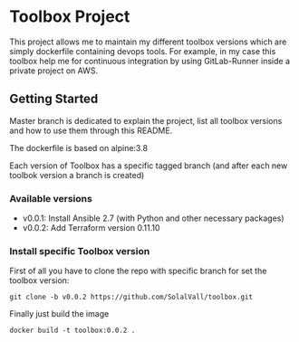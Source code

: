 # Toolbox Project

This project allows me to maintain my different toolbox versions which are simply dockerfile containing devops tools.
For example, in my case this toolbox help me for continuous integration by using GitLab-Runner inside a private project on AWS.

## Getting Started

Master branch is dedicated to explain the project, list all toolbox versions and how to use them through this README.

The dockerfile is based on alpine:3.8

Each version of Toolbox has a specific tagged branch (and after each new toolbok version a branch is created)

### Available versions

* v0.0.1: Install Ansible 2.7 (with Python and other necessary packages)
* v0.0.2: Add Terraform version 0.11.10

### Install specific Toolbox version

First of all you have to clone the repo with specific branch for set the toolbox version: 

```
git clone -b v0.0.2 https://github.com/SolalVall/toolbox.git
```

Finally just build the image
```
docker build -t toolbox:0.0.2 .
```
